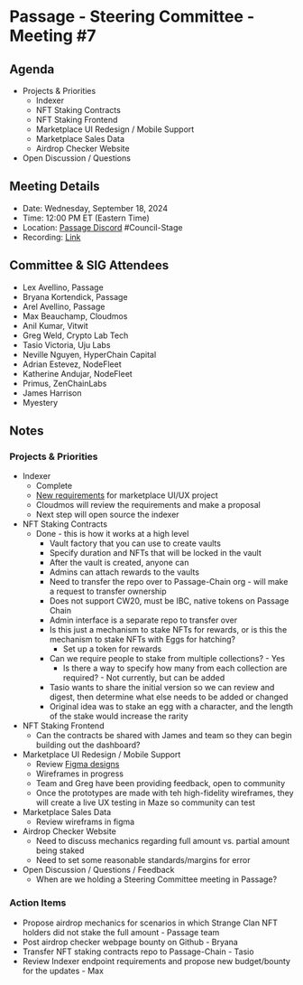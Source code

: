 # Passage - Steering Committee - Meeting #7

## Agenda
- Projects & Priorities
  - Indexer
  - NFT Staking Contracts
  - NFT Staking Frontend
  - Marketplace UI Redesign / Mobile Support
  - Marketplace Sales Data
  - Airdrop Checker Website
- Open Discussion / Questions

## Meeting Details
- Date: Wednesday, September 18, 2024
- Time: 12:00 PM ET (Eastern Time)
- Location: [Passage Discord](https://discord.gg/passage) #Council-Stage
- Recording: [Link](https://youtu.be/0HUJ4VEOovI?si=2znENEsj031vzLfI)

## Committee & SIG Attendees
- Lex Avellino, Passage
- Bryana Kortendick, Passage
- Arel Avellino, Passage
- Max Beauchamp, Cloudmos
- Anil Kumar, Vitwit
- Greg Weld, Crypto Lab Tech
- Tasio Victoria, Uju Labs
- Neville Nguyen, HyperChain Capital
- Adrian Estevez, NodeFleet
- Katherine Andujar, NodeFleet
- Primus, ZenChainLabs
- James Harrison
- Myestery

##  Notes
### Projects & Priorities
- Indexer
  - Complete
  - [New requirements](https://docs.google.com/document/d/1jiqYcT7Ax_6gtuWXYL5GwbGZnuJWPPflyEVbS9ujtUc/edit?tab=t.0#heading=h.1l82p8qetnp6) for marketplace UI/UX project
  - Cloudmos will review the requirements and make a proposal
  - Next step will open source the indexer
- NFT Staking Contracts
  - Done - this is how it works at a high level
    - Vault factory that you can use to create vaults
    - Specify duration and NFTs that will be locked in the vault
    - After the vault is created, anyone can
    - Admins can attach rewards to the vaults
    - Need to transfer the repo over to Passage-Chain org - will make a request to transfer ownership
    - Does not support CW20, must be IBC, native tokens on Passage Chain
    - Admin interface is a separate repo to transfer over
    - Is this just a mechanism to stake NFTs for rewards, or is this the mechanism to stake NFTs with Eggs for hatching?
      - Set up a token for rewards
    - Can we require people to stake from multiple collections? - Yes
      - Is there a way to specify how many from each collection are required? - Not currently, but can be added
    - Tasio wants to share the initial version so we can review and digest, then determine what else needs to be added or changed
    - Original idea was to stake an egg with a character, and the length of the stake would increase the rarity
- NFT Staking Frontend
  - Can the contracts be shared with James and team so they can begin building out the dashboard?
- Marketplace UI Redesign / Mobile Support
  - Review [Figma designs](https://www.figma.com/design/kbJ1aUj8OzzRdqK74PWFeG/Marketplace-UI)
  - Wireframes in progress
  - Team and Greg have been providing feedback, open to community
  - Once the prototypes are made with teh high-fidelity wireframes, they will create a live UX testing in Maze so community can test
- Marketplace Sales Data
  - Review wireframs in figma
- Airdrop Checker Website
  - Need to discuss mechanics regarding full amount vs. partial amount being staked
  - Need to set some reasonable standards/margins for error
- Open Discussion / Questions / Feedback
  - When are we holding a Steering Committee meeting in Passage?

### Action Items
- Propose airdrop mechanics for scenarios in which Strange Clan NFT holders did not stake the full amount - Passage team
- Post airdrop checker webpage bounty on Github - Bryana
- Transfer NFT staking contracts repo to Passage-Chain - Tasio
- Review Indexer endpoint requirements and propose new budget/bounty for the updates - Max 

